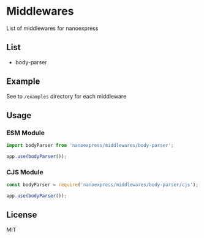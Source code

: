 # Middlewares

List of middlewares for nanoexpress

## List

- body-parser

## Example

See to `/examples` directory for each middleware

## Usage

### ESM Module

```js
import bodyParser from 'nanoexpress/middlewares/body-parser';

app.use(bodyParser());
```

### CJS Module

```js
const bodyParser = require('nanoexpress/middlewares/body-parser/cjs');

app.use(bodyParser());
```

## License

MIT

